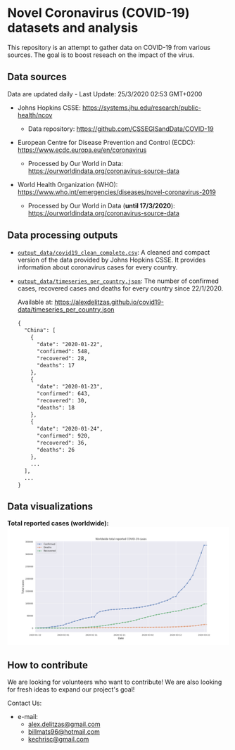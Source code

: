 # Novel Coronavirus (COVID-19) datasets and analysis

This repository is an attempt to gather data on COVID-19 from various sources. The goal is to boost reseach on the impact of the virus. 


## Data sources

Data are updated daily - Last Update: 25/3/2020 02:53 GMT+0200

- Johns Hopkins CSSE: https://systems.jhu.edu/research/public-health/ncov
  - Data repository: https://github.com/CSSEGISandData/COVID-19

- European Centre for Disease Prevention and Control (ECDC): https://www.ecdc.europa.eu/en/coronavirus
  - Processed by Our World in Data: https://ourworldindata.org/coronavirus-source-data
  
- World Health Organization (WHO): https://www.who.int/emergencies/diseases/novel-coronavirus-2019
  - Processed by Our World in Data (**until 17/3/2020**): https://ourworldindata.org/coronavirus-source-data

## Data processing outputs

- [`output_data/covid19_clean_complete.csv`](https://github.com/AlexDelitzas/covid19-data/blob/master/output_data/covid19_clean_complete.csv): A cleaned and compact version of the data provided by Johns Hopkins CSSE. It provides information about coronavirus cases for every country.

- [`output_data/timeseries_per_country.json`](https://github.com/AlexDelitzas/covid19-data/blob/master/output_data/timeseries_per_country.json): The number of confirmed cases, recovered cases and deaths for every country since 22/1/2020.

  Available at: https://alexdelitzas.github.io/covid19-data/timeseries_per_country.json
  ```
  {
    "China": [
      {
        "date": "2020-01-22",
        "confirmed": 548,
        "recovered": 28,
        "deaths": 17
      },
      {
        "date": "2020-01-23",
        "confirmed": 643,
        "recovered": 30,
        "deaths": 18
      },
      {
        "date": "2020-01-24",
        "confirmed": 920,
        "recovered": 36,
        "deaths": 26
      },
      ...
    ],
    ...
  }   
  ```

## Data visualizations

**Total reported cases (worldwide):**
![worldwide-total-reported-cases](./docs/images/worldwide_total_cases.png)

## How to contribute
We are looking for volunteers who want to contribute! We are also looking for fresh ideas to expand our project's goal!

Contact Us: 
- e-mail: 
  - alex.delitzas@gmail.com
  - billmats96@hotmail.com
  - kechrisc@gmail.com
